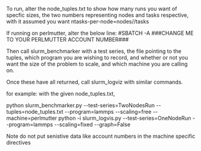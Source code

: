 To run, alter the node_tuples.txt to show how many runs you want of specfic sizes, the two numbers representing nodes and tasks respective, with it assumed you want ntasks-per-node=nodes//tasks

If running on perlmutter, alter the below line:
#SBATCH -A ###CHANGE ME TO YOUR PERLMUTTER ACCOUNT NUMBER###

Then call slurm_benchmarker with a test series, the file pointing to the tuples, which program you are wishing to record, and whether or not you want the size of the problem to scale, and which machine you are calling on. 

Once these have all returned, call slurm_logviz with similar commands.

for example:
with the given node_tuples.txt,

python slurm_benchmarker.py --test-series=TwoNodesRun --tuples=node_tuples.txt --program=lammps --scaling=free --machine=perlmutter
python -i slurm_logvis.py --test-series=OneNodeRun --program=lammps --scaling=fixed --graph=False


Note do not put senistive data like account numbers in the machine specific directives



